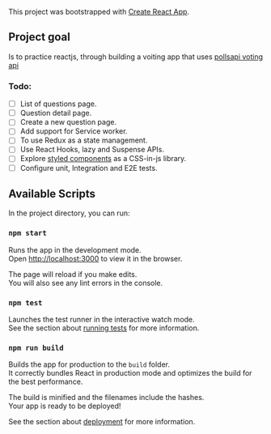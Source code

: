 This project was bootstrapped with [Create React App](https://github.com/facebook/create-react-app).

## Project goal
Is to practice reactjs, through building a voiting app that uses [pollsapi voting api](http://docs.pollsapi.apiary.io/)

### Todo:
- [ ] List of questions page.
- [ ] Question detail page.
- [ ] Create a new question page.
- [ ] Add support for Service worker.
- [ ] To use Redux as a state management.
- [ ] Use React Hooks, lazy and Suspense APIs.
- [ ] Explore [styled components](https://styled-components.com/) as a CSS-in-js library.
- [ ] Configure unit, Integration and E2E tests.

## Available Scripts

In the project directory, you can run:

### `npm start`

Runs the app in the development mode.<br />
Open [http://localhost:3000](http://localhost:3000) to view it in the browser.

The page will reload if you make edits.<br />
You will also see any lint errors in the console.

### `npm test`

Launches the test runner in the interactive watch mode.<br />
See the section about [running tests](https://facebook.github.io/create-react-app/docs/running-tests) for more information.

### `npm run build`

Builds the app for production to the `build` folder.<br />
It correctly bundles React in production mode and optimizes the build for the best performance.

The build is minified and the filenames include the hashes.<br />
Your app is ready to be deployed!

See the section about [deployment](https://facebook.github.io/create-react-app/docs/deployment) for more information.


